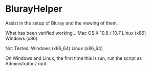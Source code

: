 BlurayHelper
============

Assist in the setup of Bluray and the viewing of them.

What has been verified working...
Mac OS X 10.8 / 10.7
Linux (x86)
Windows (x86)

Not Tested:
Windows (x86_64)
Linux (x86_64)


On Windows and Linux, the first time this is run, run the script as Administrator / root.